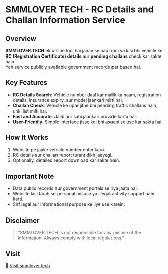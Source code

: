 # SMMLOVER TECH - RC Details and Challan Information Service

## Overview

**SMMLOVER.TECH** ek online tool hai jahan se aap apni ya kisi bhi vehicle ke **RC (Registration Certificate) details** aur **pending challans** check kar sakte hain.  
Yeh service publicly available government records par based hai.

## Key Features

- **RC Details Search**: Vehicle number daal kar malik ka naam, registration details, insurance expiry, aur model jaankari milti hai.
- **Challan Check**: Vehicle ke upar jitne bhi pending traffic challans hain, unki list milti hai.
- **Fast and Accurate**: Jaldi aur sahi jaankari provide karta hai.
- **User-Friendly**: Simple interface jisse koi bhi asaani se use kar sakta hai.

## How It Works

1. Website pe jaake vehicle number enter karo.
2. RC details aur challan report turant dikh jaayegi.
3. Optionally, detailed report download kar sakte hain.

## Important Note

- Data public records aur government portals se liya jaata hai.
- Website kisi tarah se personal misuse ya illegal activity support nahi karti.
- Sirf legal aur informational purpose ke liye use karein.

## Disclaimer

> "SMMLOVER.TECH is not responsible for any misuse of the information. Always comply with local regulations."

## Visit

🔗 [Visit smmlover.tech](https://smmlover.tech)

